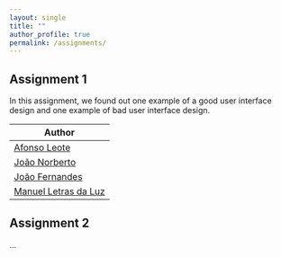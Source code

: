 ```yaml
---
layout: single
title: ""
author_profile: true
permalink: /assignments/
---
```


## Assignment 1

In this assignment, we found out one example of a good user interface design and
one example of bad user interface design.   

| Author                                                                               | 
| -------------------------------------------------------------------------------------|
| <a href="/ipm-website/reports/section1.pdf" target="_blank" >Afonso Leote</a>        |          
| <a href="/ipm-website/reports/section1.pdf" target="_blank">João Norberto</a>        |
| <a href="/ipm-website/reports/section1.pdf" target="_blank">João Fernandes</a>       |
| <a href="/ipm-website/reports/section1.pdf" target="_blank">Manuel Letras da Luz</a> |

## Assignment 2

...
